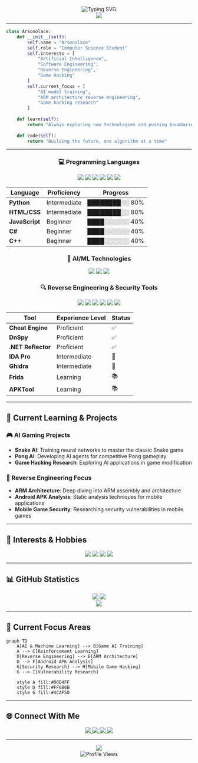 <div align="center">
  <img src="https://readme-typing-svg.demolab.com?font=Fira+Code&size=30&duration=3000&pause=1000&color=00D4FF&center=true&vCenter=true&width=600&lines=Hello%2C+I'm+Arsonolace!;CS+Student+%26+AI+Enthusiast;Reverse+Engineering+Explorer" alt="Typing SVG" />
</div>

<div align="center">
  <img src="https://capsule-render.vercel.app/api?type=waving&color=gradient&customColorList=6,11,20&height=300&section=header&text=Arsonolace&fontSize=90&fontAlignY=40&desc=Computer%20Science%20Student%20%26%20Aspiring%20Software%20Engineer&descAlignY=55&descAlign=50" />
</div>

---

```python
class Arsonolace:
    def __init__(self):
        self.name = "Arsonolace"
        self.role = "Computer Science Student"
        self.interests = [
            "Artificial Intelligence",
            "Software Engineering", 
            "Reverse Engineering",
            "Game Hacking"
        ]
        self.current_focus = [
            "AI model training",
            "ARM architecture reverse engineering",
            "Game hacking research"
        ]
    
    def learn(self):
        return "Always exploring new technologies and pushing boundaries"
    
    def code(self):
        return "Building the future, one algorithm at a time"
```

---

<div align="center">

### 💻 Programming Languages

</div>

<div align="center">
  <img src="https://img.shields.io/badge/Python-3776AB?style=for-the-badge&logo=python&logoColor=white" />
  <img src="https://img.shields.io/badge/HTML5-E34F26?style=for-the-badge&logo=html5&logoColor=white" />
  <img src="https://img.shields.io/badge/CSS3-1572B6?style=for-the-badge&logo=css3&logoColor=white" />
  <img src="https://img.shields.io/badge/JavaScript-F7DF1E?style=for-the-badge&logo=javascript&logoColor=black" />
  <img src="https://img.shields.io/badge/C%23-239120?style=for-the-badge&logo=c-sharp&logoColor=white" />
  <img src="https://img.shields.io/badge/C%2B%2B-00599C?style=for-the-badge&logo=c%2B%2B&logoColor=white" />
</div>

<div align="center">

| Language | Proficiency | Progress |
|----------|-------------|----------|
| **Python** | Intermediate | ████████░░ 80% |
| **HTML/CSS** | Intermediate | ████████░░ 80% |
| **JavaScript** | Beginner | ████░░░░░░ 40% |
| **C#** | Beginner | ████░░░░░░ 40% |
| **C++** | Beginner | ████░░░░░░ 40% |

</div>

<div align="center">

### 🤖 AI/ML Technologies

</div>

<div align="center">
  <img src="https://img.shields.io/badge/Machine%20Learning-FF6F00?style=for-the-badge&logo=tensorflow&logoColor=white" />
  <img src="https://img.shields.io/badge/Reinforcement%20Learning-FF6B6B?style=for-the-badge&logo=pytorch&logoColor=white" />
  <img src="https://img.shields.io/badge/AI%20Training-00D4FF?style=for-the-badge&logo=openai&logoColor=white" />
</div>


<div align="center">

### 🔍 Reverse Engineering & Security Tools

</div>

<div align="center">
  <img src="https://img.shields.io/badge/Cheat%20Engine-FF6B6B?style=for-the-badge&logo=security&logoColor=white" />
  <img src="https://img.shields.io/badge/DnSpy-4CAF50?style=for-the-badge&logo=.net&logoColor=white" />
  <img src="https://img.shields.io/badge/IDA%20Pro-FF9800?style=for-the-badge&logo=hex-rays&logoColor=white" />
  <img src="https://img.shields.io/badge/Ghidra-00BCD4?style=for-the-badge&logo=github&logoColor=white" />
  <img src="https://img.shields.io/badge/Frida-9C27B0?style=for-the-badge&logo=android&logoColor=white" />
  <img src="https://img.shields.io/badge/APKTool-FF5722?style=for-the-badge&logo=android&logoColor=white" />
</div>

<div align="center">

| Tool | Experience Level | Status |
|------|------------------|--------|
| **Cheat Engine** | Proficient | ✅ |
| **DnSpy** | Proficient | ✅ |
| **.NET Reflector** | Proficient | ✅ |
| **IDA Pro** | Intermediate | 🔄 |
| **Ghidra** | Intermediate | 🔄 |
| **Frida** | Learning | 📚 |
| **APKTool** | Learning | 📚 |

</div>

---

## 🎯 Current Learning & Projects

### 🎮 AI Gaming Projects
- **Snake AI**: Training neural networks to master the classic Snake game
- **Pong AI**: Developing AI agents for competitive Pong gameplay
- **Game Hacking Research**: Exploring AI applications in game modification

### 🔬 Reverse Engineering Focus
- **ARM Architecture**: Deep diving into ARM assembly and architecture
- **Android APK Analysis**: Static analysis techniques for mobile applications
- **Mobile Game Security**: Researching security vulnerabilities in mobile games

---

## 🎨 Interests & Hobbies

<div align="center">
  <img src="https://img.shields.io/badge/Technology-00D4FF?style=for-the-badge&logo=technology&logoColor=white" />
  <img src="https://img.shields.io/badge/Finance-4CAF50?style=for-the-badge&logo=finance&logoColor=white" />
  <img src="https://img.shields.io/badge/Biology-8BC34A?style=for-the-badge&logo=biology&logoColor=white" />
  <img src="https://img.shields.io/badge/Security-FF5722?style=for-the-badge&logo=security&logoColor=white" />
</div>


---

## 📊 GitHub Statistics

<div align="center">
  <img src="https://github-readme-stats.vercel.app/api?username=Arsonolace&show_icons=true&theme=tokyonight&hide_border=true&count_private=true" />
  <img src="https://github-readme-stats.vercel.app/api/top-langs/?username=Arsonolace&layout=compact&theme=tokyonight&hide_border=true" />
</div>

<div align="center">
  <img src="https://github-readme-streak-stats.herokuapp.com/?user=Arsonolace&theme=tokyonight&hide_border=true" />
</div>

---

## 🎯 Current Focus Areas

```mermaid
graph TD
    A[AI & Machine Learning] --> B[Game AI Training]
    A --> C[Reinforcement Learning]
    D[Reverse Engineering] --> E[ARM Architecture]
    D --> F[Android APK Analysis]
    G[Security Research] --> H[Mobile Game Hacking]
    G --> I[Vulnerability Research]
    
    style A fill:#00D4FF
    style D fill:#FF6B6B
    style G fill:#4CAF50
```

---

## 🌐 Connect With Me

<div align="center">
  <a href="mailto:your.email@example.com">
    <img src="https://img.shields.io/badge/Email-D14836?style=for-the-badge&logo=gmail&logoColor=white" />
  </a>
  <a href="https://linkedin.com/in/your-profile">
    <img src="https://img.shields.io/badge/LinkedIn-0077B5?style=for-the-badge&logo=linkedin&logoColor=white" />
  </a>
  <a href="https://github.com/Arsonolace">
    <img src="https://img.shields.io/badge/GitHub-100000?style=for-the-badge&logo=github&logoColor=white" />
  </a>
  <a href="https://twitter.com/your-handle">
    <img src="https://img.shields.io/badge/Twitter-1DA1F2?style=for-the-badge&logo=twitter&logoColor=white" />
  </a>
</div>

---

<div align="center">
  <img src="https://capsule-render.vercel.app/api?type=waving&color=gradient&customColorList=6,11,20&height=100&section=footer" />
</div>

<div align="center">
  <img src="https://komarev.com/ghpvc/?username=Arsonolace&label=Profile%20views&color=0e75b6&style=flat" alt="Profile Views" />
</div>
